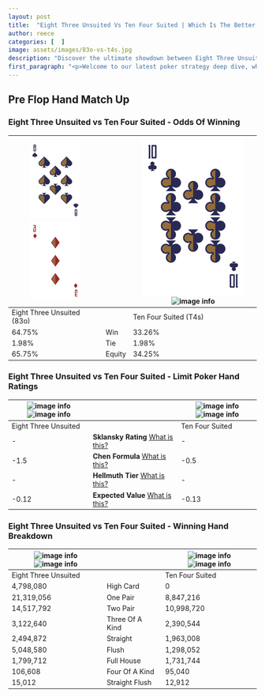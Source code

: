 ```yaml
---
layout: post
title:  "Eight Three Unsuited Vs Ten Four Suited | Which Is The Better Hand In Poker? A Complete Guide"
author: reece
categories: [  ]
image: assets/images/83o-vs-t4s.jpg
description: "Discover the ultimate showdown between Eight Three Unsuited and Ten Four Suited in poker! Uncover the odds, strategies, and scenarios where one hand triumphs over the other. Get ready to up your poker game with this thrilling analysis."
first_paragraph: "<p>Welcome to our latest poker strategy deep dive, where we're pitting two distinct hands against each other in a high-stakes showdown: Eight Three Unsuited vs Ten Four Suited.</p><p>In the dynamic world of poker, every decision counts, and knowing which hand holds the upper hand is key to your success at the table.</p><p>In this article, we'll dissect these two hands, explore the scenarios where one dominates the other, and equip you with the knowledge to make strategic choices that can tip the odds in your favor.</p><p>Get ready to unravel the intriguing dynamics of these poker hands and elevate your game to new heights.</p>"
---
```




[comment]: # (sp0)

## Pre Flop Hand Match Up

<div class="table hand-ratings" markdown="1"> 



### Eight Three Unsuited vs Ten Four Suited - Odds Of Winning


    
| ![image info](assets/images/hand1/8.png) ![image info](assets/images/hand1/3o.png) |  | ![image info](assets/images/hand2/T.png) ![image info](assets/images/hand2/4s.png) |
| -------- | -------- | -------- |
| Eight Three Unsuited (83o) |  | Ten Four Suited (T4s) |
| 64.75% | Win | 33.26% |
| 1.98% | Tie | 1.98% |
| 65.75% | Equity | 34.25% |




[comment]: # (sp1)



### Eight Three Unsuited vs Ten Four Suited - Limit Poker Hand Ratings


    
| ![image info](https://www.riverpairs.com/assets/images/hand1/8.png) ![image info](https://www.riverpairs.com/assets/images/hand1/3o.png) |  | ![image info](https://www.riverpairs.com/assets/images/hand2/T.png) ![image info](https://www.riverpairs.com/assets/images/hand2/4s.png) |
| -------- | -------- | -------- |
| Eight Three Unsuited |  | Ten Four Suited |
| - | **Sklansky Rating** [What is this?](/sklansky-rating-explained) | - |
| -1.5 | **Chen Formula** [What is this?](/chen-formula-explained) | -0.5 |
| - | **Hellmuth Tier** [What is this?](/Hellmuth-tier-explained) | - |
| -0.12 | **Expected Value** [What is this?](/expected-value-explained) | -0.13 |




[comment]: # (sp2)



### Eight Three Unsuited vs Ten Four Suited - Winning Hand Breakdown


    
| ![image info](https://www.riverpairs.com/assets/images/hand1/8.png) ![image info](https://www.riverpairs.com/assets/images/hand1/3o.png) |  | ![image info](https://www.riverpairs.com/assets/images/hand2/T.png) ![image info](https://www.riverpairs.com/assets/images/hand2/4s.png) |
| -------- | -------- | -------- |
| Eight Three Unsuited |  | Ten Four Suited |
| 4,798,080 | High Card | 0 |
| 21,319,056 | One Pair | 8,847,216 |
| 14,517,792 | Two Pair | 10,998,720 |
| 3,122,640 | Three Of A Kind | 2,390,544 |
| 2,494,872 | Straight | 1,963,008 |
| 5,048,580 | Flush | 1,298,052 |
| 1,799,712 | Full House | 1,731,744 |
| 106,608 | Four Of A Kind | 95,040 |
| 15,012 | Straight Flush | 12,912 |




[comment]: # (sp3)



</div>

[comment]: # (sp4)



[comment]: # (sp5)

